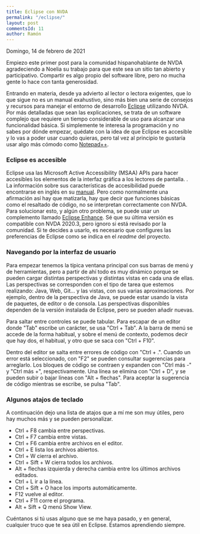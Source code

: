 ```yaml
---
title: Eclipse con NVDA
permalink: "/eclipse/"
layout: post
commentsId: 11
author: Ramón
---
```


<footer>Domingo, 14 de febrero de 2021</footer>

Empiezo este primer post para la comunidad hispanohablante de NVDA agradeciendo a Noelia su trabajo para que este sea un sitio tan abierto y participativo. Compartir es algo propio del software libre, pero no mucha gente lo hace con tanta generosidad.

Entrando en materia, desde ya advierto al lector o lectora exigentes, que lo que sigue no es un manual exahustivo, sino más bien una serie de consejos y recursos para manejar el entorno de desarrollo [Eclipse](https://es.wikipedia.org/wiki/Eclipse_(software)) utilizando NVDA. Por más detalladas que sean las explicaciones, se trata de un software complejo que requiere un tiempo considerable de uso para alcanzar una funcionalidad básica. Si simplemente te interesa la programación y no sabes por dónde empezar, quédate con la idea de que Eclipse es accesible y lo vas a poder usar cuando quieras, pero tal vez al principio te gustaría usar algo más cómodo como [Notepad++](https://notepad-plus-plus.org/downloads/).

### Eclipse es accesible

Eclipse usa las Microsoft Active Accessibility (MSAA) APIs para hacer   accesibles los elementos de la interfaz gráfica  a los lectores de pantalla. . La información sobre sus  características de accesibilidad puede encontrarse en inglés en su [manual](https://rtist.hcldoc.com/help/topic/org.eclipse.platform.doc.user/concepts/accessibility/accessmain.htm). Pero como normalmente una afirmación así hay que matizarla, hay que decir que funciones básicas como el resaltado de código, no se interpretan correctamente con NVDA. Para solucionar esto, y algún otro problema, se puede usar un complemento llamado [Eclipse Enhance](https://github.com/albzan/eclipse-nvda). Sé que su última versión es compatible con  NVDA 2020.3, pero ignoro si está revisado por la comunidad. Si te decides a usarlo, es necesario que configures las preferencias de Eclipse como se indica en el *readme* del proyecto.

### Navegando por la interfaz de usuario

Para empezar tenemos la típica ventana principal con sus barras de menú y de herramientas, pero a partir de ahí todo es muy dinámico porque se pueden cargar distintas perspectivas y distintas vistas en cada una de ellas. Las perspectivas se corresponden con el tipo de tarea que estemos realizando: Java, Web, Git... y las vistas, con sus varias aproximaciones. Por ejemplo, dentro de la perspectiva de Java, se puede estar usando la vista de paquetes, de editor o de consola. Las perspectivas disponibles dependen de la versión instalada de Eclipse, pero se pueden añadir nuevas.

Para saltar entre controles se puede tabular. Para escapar de un editor donde "Tab" escribe un carácter, se usa "Ctrl + Tab". A la barra de menú se accede de la forma habitual, y sobre el menú de contexto, podemos decir que hay dos, el habitual, y otro que se saca con "Ctrl + F10".

Dentro del editor se salta entre errores de código con "Ctrl + .". Cuando un error está seleccionado, con "F2" se pueden consultar sugerencias para arreglarlo. Los bloques de código se contraen y expanden con "Ctrl más -" y "Ctrl más +", respectivamente. Una línea se elimina con "Ctrl + D", y se pueden subir o bajar líneas con "Alt + flechas". Para aceptar la sugerencia de código mientras se escribe, se pulsa "Tab".

### Algunos atajos de teclado

A continuación dejo una lista de atajos que a mí me son muy útiles, pero hay muchos más y se pueden personalizar.

- Ctrl + F8 cambia entre perspectivas.
- Ctrl + F7 cambia entre vistas.
- Ctrl + F6 cambia entre archivos en el editor.
- Ctrl + E  lista los archivos abiertos.
- Ctrl + W cierra el archivo.
- Ctrl + Sift + W cierra todos los archivos.
- Alt + flechas izquierda y derecha cambia entre los últimos archivos editados.
- Ctrl + L ir a la línea.
- Ctrl + Sift + O hace los imports automáticamente.
- F12 vuelve al editor.
- Ctrl + F11 corre el programa.
- Alt + Sift + Q menú Show View.

Cuéntanos si tú usas alguno que se me haya pasado, y en general, cualquier truco que te sea útil en Eclipse. Estamos aprendiendo siempre.
